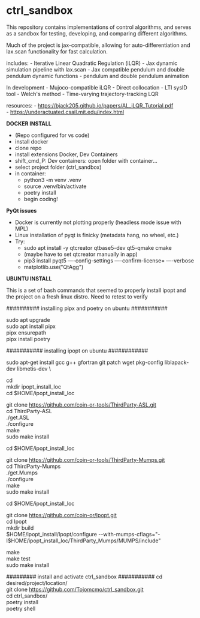 # ctrl_sandbox
This repository contains implementations of control algorithms, and serves as a sandbox for testing, developing, and comparing different algorithms.

Much of the project is jax-compatible, allowing for auto-differentiation and lax.scan functionality for fast calculation.


includes:
    - Iterative Linear Quadratic Regulation (iLQR)
    - Jax dynamic simulation pipeline with lax.scan
    - Jax compatible pendulum and double pendulum dynamic functions
    - pendulum and double pendulum animation 

In development
    - Mujoco-compatible iLQR
    - Direct collocation
    - LTI sysID tool - Welch's method
    - Time-varying trajectory-tracking LQR
    


resources:
    - https://bjack205.github.io/papers/AL_iLQR_Tutorial.pdf    
    - https://underactuated.csail.mit.edu/index.html




**DOCKER INSTALL**
- (Repo configured for vs code)
- install docker
- clone repo
- install extensions Docker, Dev Containers
- shift_cmd_P: Dev containers: open folder with container...
- select project folder (ctrl_sandbox)
- in container:
    - python3 -m venv .venv
    - source .venv/bin/activate
    - poetry install
    - begin coding!




**PyQt issues**
- Docker is currently not plotting properly (headless mode issue with MPL)
- Linux installation of pyqt is finicky (metadata hang, no wheel, etc.)
- Try:
    - sudo apt install -y qtcreator qtbase5-dev qt5-qmake cmake
    - (maybe have to set qtcreator manually in app)
    - pip3 install pyqt5 —-config-settings —-confirm-license= —-verbose
    - matplotlib.use("QtAgg")




**UBUNTU INSTALL**

This is a set of bash commands that seemed to properly install ipopt and the project on a fresh linux distro.
Need to retest to verify

########## installing pipx and poetry on ubuntu ###########

sudo apt upgrade \
sudo apt install pipx \
pipx ensurepath \
pipx install poetry


########### installing ipopt on ubuntu ############

sudo apt-get install gcc g++ gfortran git patch wget pkg-config liblapack-dev libmetis-dev \

cd \
mkdir ipopt_install_loc \
cd $HOME/ipopt_install_loc

git clone https://github.com/coin-or-tools/ThirdParty-ASL.git \
cd ThirdParty-ASL \
./get.ASL \
./configure \
make \
sudo make install

cd $HOME/ipopt_install_loc

git clone https://github.com/coin-or-tools/ThirdParty-Mumps.git \
cd ThirdParty-Mumps \
./get.Mumps \
./configure \
make \
sudo make install

cd $HOME/ipopt_install_loc

git clone https://github.com/coin-or/Ipopt.git \
cd Ipopt \
mkdir build \
$HOME/ipopt_install/Ipopt/configure --with-mumps-cflags="-I$HOME/ipopt_install_loc/ThirdParty_Mumps/MUMPS/include"

make \
make test \
sudo make install


######### install and activate ctrl_sandbox ###########
cd desired/project/location/ \
git clone https://github.com/Tojomcmo/ctrl_sandbox.git \
cd ctrl_sandbox/ \
poetry install \
poetry shell